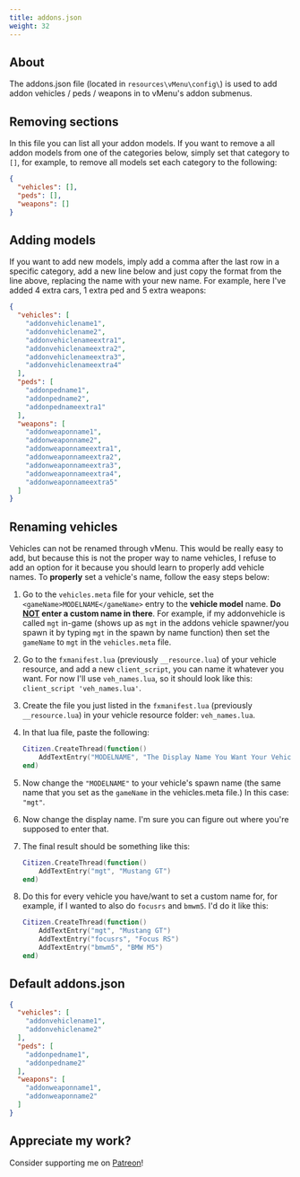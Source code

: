 ```yaml
---
title: addons.json
weight: 32
---
```


## About
The addons.json file (located in `resources\vMenu\config\`) is used to add addon vehicles / peds / weapons in to vMenu's addon submenus.

## Removing sections
In this file you can list all your addon models. If you want to remove a all addon models from one of the categories below, simply set that category to `[]`, for example, to remove all models set each category to the following:

```json
{
  "vehicles": [],
  "peds": [],
  "weapons": []
}
```

## Adding models
If you want to add new models, imply add a comma after the last row in a specific category, add a new line below and just copy the format from the line above, replacing the name with your new name.
For example, here I've added 4 extra cars, 1 extra ped and 5 extra weapons:
```json
{
  "vehicles": [
    "addonvehiclename1",
    "addonvehiclename2",
    "addonvehiclenameextra1",
    "addonvehiclenameextra2",
    "addonvehiclenameextra3",
    "addonvehiclenameextra4"
  ],
  "peds": [
    "addonpedname1",
    "addonpedname2",
    "addonpednameextra1"
  ],
  "weapons": [
    "addonweaponname1",
    "addonweaponname2",
    "addonweaponnameextra1",
    "addonweaponnameextra2",
    "addonweaponnameextra3",
    "addonweaponnameextra4",
    "addonweaponnameextra5"
  ]
}
```

## Renaming vehicles
Vehicles can not be renamed through vMenu. This would be really easy to add, but because this is not the proper way to name vehicles, I refuse to add an option for it because you should learn to properly add vehicle names. To **properly** set a vehicle's name, follow the easy steps below: 

1. Go to the `vehicles.meta` file for your vehicle, set the `<gameName>MODELNAME</gameName>` entry to the **vehicle model** name. **Do <u>NOT</u> enter a custom name in there**. For example, if my addonvehicle is called `mgt` in-game (shows up as `mgt` in the addons vehicle spawner/you spawn it by typing `mgt` in the spawn by name function) then set the `gameName` to `mgt` in the `vehicles.meta` file.

2. Go to the `fxmanifest.lua` (previously `__resource.lua`) of your vehicle resource, and add a new `client_script`, you can name it whatever you want. For now I'll use `veh_names.lua`, so it should look like this: `client_script 'veh_names.lua'`.

3. Create the file you just listed in the `fxmanifest.lua` (previously `__resource.lua`) in your vehicle resource folder: `veh_names.lua`.

4. In that lua file, paste the following:<br>
    ```lua
    Citizen.CreateThread(function()
        AddTextEntry("MODELNAME", "The Display Name You Want Your Vehicle To Appear As, Enter That Name Here")
    end)
    ```

5. Now change the `"MODELNAME"` to your vehicle's spawn name (the same name that you set as the `gameName` in the vehicles.meta file.) In this case: `"mgt"`.

6. Now change the display name. I'm sure you can figure out where you're supposed to enter that.

7. The final result should be something like this:<br>
    ```lua
    Citizen.CreateThread(function()
        AddTextEntry("mgt", "Mustang GT")
    end)
    ```

8. Do this for every vehicle you have/want to set a custom name for, for example, if I wanted to also do `focusrs` and `bmwm5`. I'd do it like this:
    ```lua
    Citizen.CreateThread(function()
        AddTextEntry("mgt", "Mustang GT")
        AddTextEntry("focusrs", "Focus RS")
        AddTextEntry("bmwm5", "BMW M5")
    end)
    ```

## Default addons.json
```json
{
  "vehicles": [
    "addonvehiclename1",
    "addonvehiclename2"
  ],
  "peds": [
    "addonpedname1",
    "addonpedname2"
  ],
  "weapons": [
    "addonweaponname1",
    "addonweaponname2"
  ]
}
```

## Appreciate my work?
Consider supporting me on [<i class='fab fa-patreon'></i> Patreon](https://www.patreon.com/vespura)!